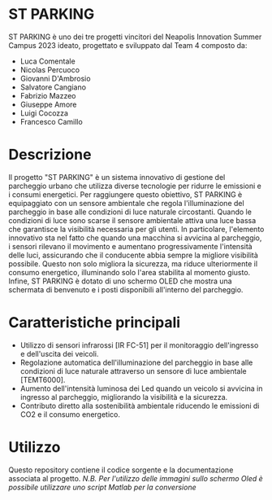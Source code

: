 # ST PARKING
ST PARKING è uno dei tre progetti vincitori del Neapolis Innovation Summer Campus 2023 ideato, progettato e sviluppato dal Team 4 composto da:
- Luca Comentale
- Nicolas Percuoco
- Giovanni D'Ambrosio
- Salvatore Cangiano
- Fabrizio Mazzeo
- Giuseppe Amore 
- Luigi Cocozza
- Francesco Camillo



# Descrizione
Il progetto "ST PARKING" è un sistema innovativo di gestione del parcheggio urbano che utilizza diverse tecnologie per ridurre le emissioni e i consumi energetici. Per raggiungere questo obiettivo, ST PARKING è equipaggiato con un sensore ambientale che regola l'illuminazione del parcheggio in base alle condizioni di luce naturale circostanti. Quando le condizioni di luce sono scarse il sensore ambientale attiva una luce bassa che garantisce la visibilità necessaria per gli utenti. In particolare, l'elemento innovativo sta nel fatto che quando una macchina si avvicina al parcheggio, i sensori rilevano il movimento e aumentano progressivamente l'intensità delle luci, assicurando che il conducente abbia sempre la migliore visibilità possibile. Questo non solo migliora la sicurezza, ma riduce ulteriormente il consumo energetico, illuminando solo l'area stabilita al momento giusto. Infine, ST PARKING è dotato di uno schermo OLED che mostra una schermata di benvenuto e i posti disponibili all'interno del parcheggio. 

# Caratteristiche principali
- Utilizzo di sensori infrarossi [IR FC-51] per il monitoraggio dell'ingresso e dell'uscita dei veicoli.
- Regolazione automatica dell'illuminazione del parcheggio in base alle condizioni di luce naturale attraverso un sensore di luce ambientale [TEMT6000].
- Aumento dell'intensità luminosa dei Led quando un veicolo si avvicina in ingresso al parcheggio, migliorando la visibilità e la sicurezza.
- Contributo diretto alla sostenibilità ambientale riducendo le emissioni di CO2 e il consumo energetico.

# Utilizzo
Questo repository contiene il codice sorgente e la documentazione associata al progetto.
*N.B. Per l'utilizzo delle immagini sullo schermo Oled è possibile utilizzare uno script Matlab per la conversione*


